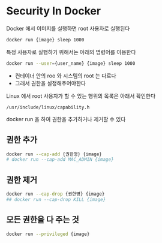 # Security In Docker

Docker 에서 이미지를 실행하면 root 사용자로 실행된다

```bash
docker run {image} sleep 1000
```

특정 사용자로 실행하기 위해서는 아래의 명령어를 이용한다

```bash
docker run --user={user_name} {image} sleep 1000
```

- 컨테이너 안의 roo 와 시스템의 root 는 다르다
- 그래서 권한을 설정해주어야한다

Linux 에서 root 사용자가 할 수 있는 행위의 목록은 아래서 확인한다

```
/usr/include/linux/capability.h
```

docker run 을 하여 권한을 추가하거나 제거할 수 있다

## 권한 추가

```bash
docker run --cap-add {권한명} {image}
# docker run --cap-add MAC_ADMIN {image}
```

## 권한 제거

```bash
docker run --cap-drop {권한명} {image}
## docker run --cap-drop KILL {image}
```

## 모든 권한을 다 주는 것

```bash
docker run --privileged {image}
```
